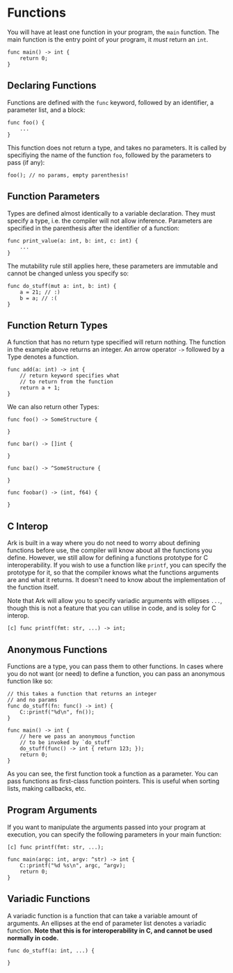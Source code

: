# Functions
You will have at least one function in your program, the `main` function. The main function is the entry point of your program, it _must_ return an `int`.

    func main() -> int {
        return 0;
    }

## Declaring Functions
Functions are defined with the `func` keyword, followed by an identifier, a parameter list, and a block:

    func foo() {
        ...
    }

This function does not return a type, and takes no parameters. It is called by specifiying the name of the function `foo`, followed by the parameters to pass (if any):

    foo(); // no params, empty parenthesis!

## Function Parameters
Types are defined almost identically to a variable declaration. They must specify a type, i.e. the compiler will not allow inference. Parameters are specified in the parenthesis after the identifier of a function:

```
func print_value(a: int, b: int, c: int) {
    ...
}
```

The mutability rule still applies here, these parameters are immutable and cannot be changed unless you specify so:

```
func do_stuff(mut a: int, b: int) {
    a = 21; // :)
    b = a; // :(
}
```

## Function Return Types
A function that has no return type specified will return nothing. The function in the example above returns an integer. An arrow operator `->` followed by a Type denotes a function.

```
func add(a: int) -> int {
    // return keyword specifies what 
    // to return from the function
    return a + 1;
}
```

We can also return other Types:

```
func foo() -> SomeStructure {
    
}

func bar() -> []int {
    
}

func baz() -> ^SomeStructure {
    
}

func foobar() -> (int, f64) {
    
}
```

## C Interop
Ark is built in a way where you do not need to worry about defining functions before use, the compiler will know about all the functions you define. However, we still allow for defining a functions prototype for C interoperability. If you wish to use a function like `printf`, you can specify the prototype for it, so that the compiler knows what the functions arguments are and what it returns. It doesn't need to know about the implementation of the function itself.

Note that Ark will allow you to specify variadic arguments with ellipses `...`, though this is not a feature that you can utilise in code, and is soley for C interop.

```
[c] func printf(fmt: str, ...) -> int;
```

## Anonymous Functions
Functions are a type, you can pass them to other functions. In cases where you do not want (or need) to define a function, you can pass an anonymous function like so:

```
// this takes a function that returns an integer
// and no params
func do_stuff(fn: func() -> int) {
    C::printf("%d\n", fn());
}

func main() -> int {
    // here we pass an anonymous function
    // to be invoked by `do_stuff`
    do_stuff(func() -> int { return 123; });
    return 0;
}
```

As you can see, the first function took a function as a parameter. You can pass
functions as first-class function pointers. This is useful when
sorting lists, making callbacks, etc.

## Program Arguments
If you want to manipulate the arguments passed into your program at execution, you can specify the following parameters in your main function:

```
[c] func printf(fmt: str, ...);

func main(argc: int, argv: ^str) -> int {
    C::printf("%d %s\n", argc, ^argv);
    return 0;
}
```

## Variadic Functions
A variadic function is a function that can take a variable amount of arguments. An ellipses at the end of parameter list denotes a variadic function. **Note that this is for interoperability in C, and cannot be used normally in code.**

```
func do_stuff(a: int, ...) {

}
```